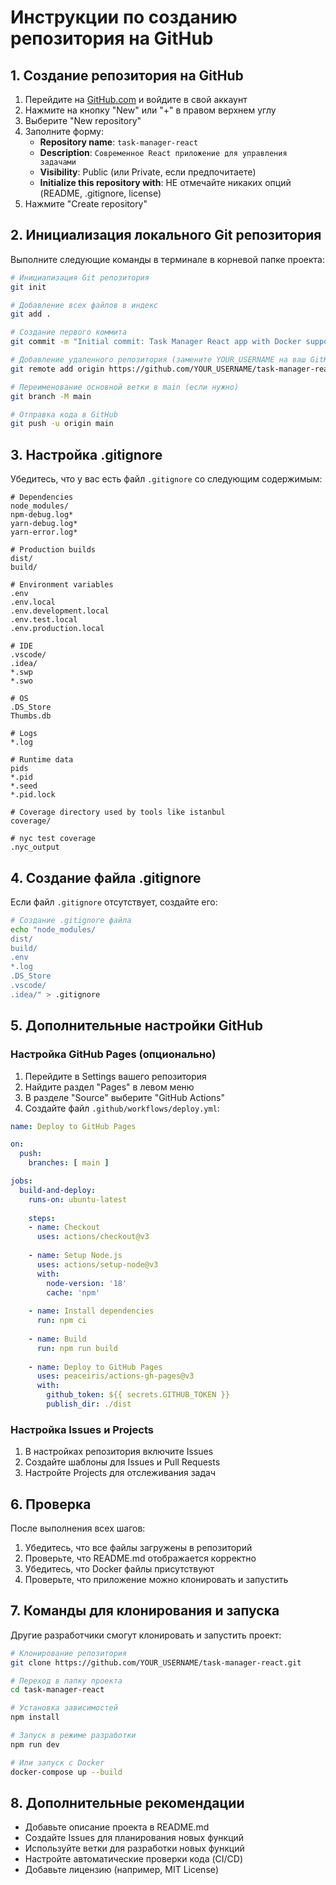 # Инструкции по созданию репозитория на GitHub

## 1. Создание репозитория на GitHub

1. Перейдите на [GitHub.com](https://github.com) и войдите в свой аккаунт
2. Нажмите на кнопку "New" или "+" в правом верхнем углу
3. Выберите "New repository"
4. Заполните форму:
   - **Repository name**: `task-manager-react`
   - **Description**: `Современное React приложение для управления задачами`
   - **Visibility**: Public (или Private, если предпочитаете)
   - **Initialize this repository with**: НЕ отмечайте никаких опций (README, .gitignore, license)
5. Нажмите "Create repository"

## 2. Инициализация локального Git репозитория

Выполните следующие команды в терминале в корневой папке проекта:

```bash
# Инициализация Git репозитория
git init

# Добавление всех файлов в индекс
git add .

# Создание первого коммита
git commit -m "Initial commit: Task Manager React app with Docker support"

# Добавление удаленного репозитория (замените YOUR_USERNAME на ваш GitHub username)
git remote add origin https://github.com/YOUR_USERNAME/task-manager-react.git

# Переименование основной ветки в main (если нужно)
git branch -M main

# Отправка кода в GitHub
git push -u origin main
```

## 3. Настройка .gitignore

Убедитесь, что у вас есть файл `.gitignore` со следующим содержимым:

```gitignore
# Dependencies
node_modules/
npm-debug.log*
yarn-debug.log*
yarn-error.log*

# Production builds
dist/
build/

# Environment variables
.env
.env.local
.env.development.local
.env.test.local
.env.production.local

# IDE
.vscode/
.idea/
*.swp
*.swo

# OS
.DS_Store
Thumbs.db

# Logs
*.log

# Runtime data
pids
*.pid
*.seed
*.pid.lock

# Coverage directory used by tools like istanbul
coverage/

# nyc test coverage
.nyc_output
```

## 4. Создание файла .gitignore

Если файл `.gitignore` отсутствует, создайте его:

```bash
# Создание .gitignore файла
echo "node_modules/
dist/
build/
.env
*.log
.DS_Store
.vscode/
.idea/" > .gitignore
```

## 5. Дополнительные настройки GitHub

### Настройка GitHub Pages (опционально)

1. Перейдите в Settings вашего репозитория
2. Найдите раздел "Pages" в левом меню
3. В разделе "Source" выберите "GitHub Actions"
4. Создайте файл `.github/workflows/deploy.yml`:

```yaml
name: Deploy to GitHub Pages

on:
  push:
    branches: [ main ]

jobs:
  build-and-deploy:
    runs-on: ubuntu-latest
    
    steps:
    - name: Checkout
      uses: actions/checkout@v3
      
    - name: Setup Node.js
      uses: actions/setup-node@v3
      with:
        node-version: '18'
        cache: 'npm'
        
    - name: Install dependencies
      run: npm ci
      
    - name: Build
      run: npm run build
      
    - name: Deploy to GitHub Pages
      uses: peaceiris/actions-gh-pages@v3
      with:
        github_token: ${{ secrets.GITHUB_TOKEN }}
        publish_dir: ./dist
```

### Настройка Issues и Projects

1. В настройках репозитория включите Issues
2. Создайте шаблоны для Issues и Pull Requests
3. Настройте Projects для отслеживания задач

## 6. Проверка

После выполнения всех шагов:

1. Убедитесь, что все файлы загружены в репозиторий
2. Проверьте, что README.md отображается корректно
3. Убедитесь, что Docker файлы присутствуют
4. Проверьте, что приложение можно клонировать и запустить

## 7. Команды для клонирования и запуска

Другие разработчики смогут клонировать и запустить проект:

```bash
# Клонирование репозитория
git clone https://github.com/YOUR_USERNAME/task-manager-react.git

# Переход в папку проекта
cd task-manager-react

# Установка зависимостей
npm install

# Запуск в режиме разработки
npm run dev

# Или запуск с Docker
docker-compose up --build
```

## 8. Дополнительные рекомендации

- Добавьте описание проекта в README.md
- Создайте Issues для планирования новых функций
- Используйте ветки для разработки новых функций
- Настройте автоматические проверки кода (CI/CD)
- Добавьте лицензию (например, MIT License)


